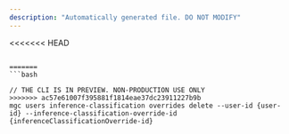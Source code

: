```yaml
---
description: "Automatically generated file. DO NOT MODIFY"
---
```


<<<<<<< HEAD
```cli

=======
```bash

// THE CLI IS IN PREVIEW. NON-PRODUCTION USE ONLY
>>>>>>> ac57e61007f395881f1814eae37dc23911227b9b
mgc users inference-classification overrides delete --user-id {user-id} --inference-classification-override-id {inferenceClassificationOverride-id}

```